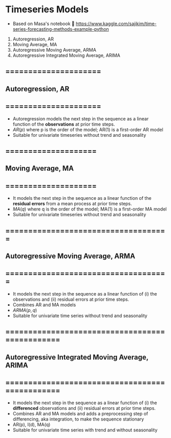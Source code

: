 
# Timeseries Models

- Based on Masa's notebook 👏 https://www.kaggle.com/sajikim/time-series-forecasting-methods-example-python
1. Autoregression, AR
2. Moving Average, MA
3. Autoregressive Moving Average, ARMA
4. Autoregressive Integrated Moving Average, ARIMA

## =====================
## Autoregression, AR
## =====================
- Autoregression models the next step in the sequence as a linear function of the **observations** at prior time steps.
- $AR(p)$ where p is the order of the model; AR(1) is a first-order AR model
- Suitable for univariate timeseries without trend and seasonality    


## ====================
## Moving Average, MA
## ====================
- It models the next step in the sequence as a linear function of the **residual errors** from a mean process at prior time steps.
- $MA(q)$ where q is the order of the model; MA(1) is a first-order MA model
- Suitable for univariate timeseries without trend and seasonality


## ====================================
## Autoregressive Moving Average, ARMA
## ====================================
- It models the next step in the sequence as a linear function of (i) the observations and (ii) residual errors at prior time steps.
- Combines AR and MA models
- $ARMA(p,q)$
- Suitable for univariate time series without trend and seasonality


## ===============================================
## Autoregressive Integrated Moving Average, ARIMA
## ===============================================
- It models the next step in the sequence as a linear function of (i) the **differenced** observations and (ii) residual errors at prior time steps.
- Combines AR and MA models and adds a preprocessing step of differencing, aka integration, to make the sequence stationary
- AR(p), I(d), MA(q)
- Suitable for univariate time series with trend and without seasonality